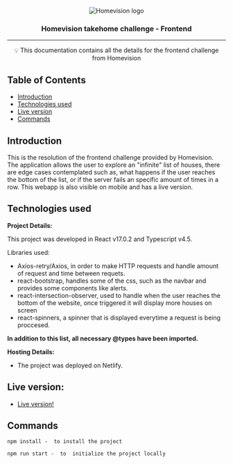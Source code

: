 <p align="center">
 <img src="https://assets.website-files.com/605bb511622896024b160957/60afecbad76dc0756328b3a3_HomeVisionLogo_Black_MedRes.png" alt="Homevision logo"></a>
</p>

<h3 align="center">Homevision takehome challenge - Frontend  </h3>


---

<p align = "center">💡 This documentation contains all the details for the frontend challenge from Homevision </p>


## Table of Contents

- [Introduction](#introduction)
- [Technologies used](#tech_used)
- [Live version](#live)
- [Commands](#cmds)

## Introduction <a name = "introduction"></a>

This is the resolution of the frontend challenge provided by Homevision. The application allows the user to explore an "infinite" list of houses, there are edge cases contemplated such as, what happens if the user reaches the bottom of the list, or if the server fails an specific amount of times in a row. This webapp is also visible on mobile and has a live version.

## Technologies used <a name = "tech_used"></a>

**Project Details:**

This project was developed in React v17.0.2 and Typescript v4.5. 

Libraries used:

- Axios-retry/Axios, in order to make HTTP requests and handle amount of request and time between requets.
- react-bootstrap, handles some of the css, such as the navbar and provides some components like alerts.
- react-intersection-observer, used to handle when the user reaches the bottom of the website, once triggered it will display more houses on screen
- react-spinners, a spinner that is displayed everytime a request is being proccesed.

**In addition to this list, all necessary @types have been imported.**


**Hosting Details:**
- The project was deployed on Netlify.

## Live version: <a name = "live"></a>

  - [Live version!](change)

## Commands <a name = "cmds"></a>


```
npm install -  to install the project
```
```
npm run start -  to  initialize the project locally
```
